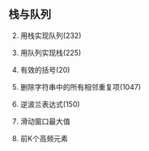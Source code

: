 ## 栈与队列

2. 用栈实现队列(232)
3. 用队列实现栈(225)
4. 有效的括号(20)
5. 删除字符串中的所有相邻重复项(1047)
6. 逆波兰表达式(150)

7. 滑动窗口最大值
8. 前K个高频元素